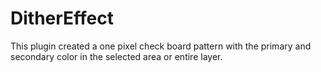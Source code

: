 # DitherEffect

This plugin created a one pixel check board pattern with the primary and secondary color in the selected area or entire layer.